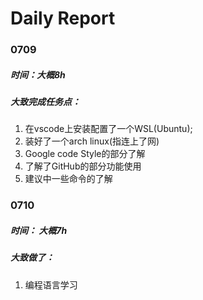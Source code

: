 # Daily Report

### 0709

##### 时间：大概8h

##### 大致完成任务点：

1. 在vscode上安装配置了一个WSL(Ubuntu);
2. 装好了一个arch linux(指连上了网)
3. Google code Style的部分了解
4. 了解了GitHub的部分功能使用
5. 建议中一些命令的了解


### 0710

##### 时间： 大概7h

##### 大致做了：

1. 编程语言学习
